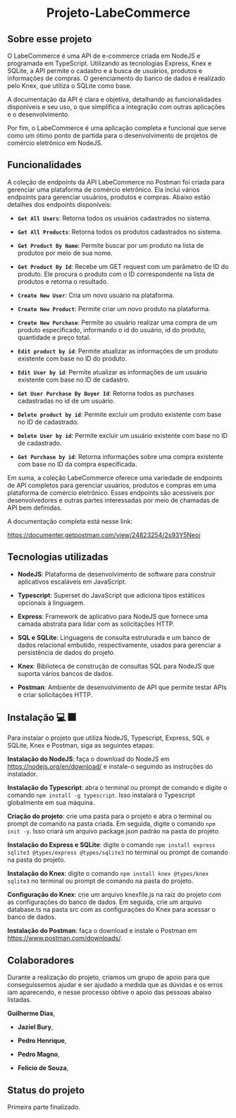 <h1 align='center'>Projeto-LabeCommerce</h1>

##  Sobre esse projeto 


O LabeCommerce é uma API de e-commerce criada em NodeJS e programada em TypeScript. Utilizando as tecnologias Express, Knex e SQLite, a API permite o cadastro e a busca de usuários, produtos e informações de compras. O gerenciamento do banco de dados é realizado pelo Knex, que utiliza o SQLite como base.

A documentação da API  é clara e objetiva, detalhando as funcionalidades disponíveis e seu uso, o que simplifica a integração com outras aplicações e o desenvolvimento.

Por fim, o LabeCommerce é uma aplicação completa e funcional que serve como um ótimo ponto de partida para o desenvolvimento de projetos de comércio eletrônico em NodeJS.

##  Funcionalidades
A coleção de endpoints da API LabeCommerce no Postman foi criada para gerenciar uma plataforma de comércio eletrônico. Ela inclui vários endpoints para gerenciar usuários, produtos e compras. Abaixo estão detalhes dos endpoints disponíveis:

-   **`Get All Users`**: Retorna todos os usuários cadastrados no sistema.

-   **`Get All Products`**: Retorna todos os produtos cadastrados no sistema.
-   **`Get Product By Name`**: Permite buscar por um produto na lista de produtos por meio de sua nome.

-   **`Get Product By Id`**: Recebe um GET request com um parâmetro de ID do produto. Ele procura o produto com o ID correspondente na lista de produtos e retorna o resultado.

-   **`Create New User`**: Cria um novo usuário na plataforma.
    
-   **`Create New Product`**: Permite criar um novo produto na plataforma.
    
-   **`Create New Purchase`**: Permite ao usuário realizar uma compra de um produto especificado, informando o id do usuário, id do produto, quantidade e preço total.

-   **`Edit product by id`**: Permite atualizar as informações de um produto existente com base no ID do produto.

-   **`Edit User by id`**: Permite atualizar as informações de um usuário existente com base no ID de cadastro.
    

-   **`Get User Purchase By Buyer Id`**: Retorna todos as purchases cadastradas no id de um usuário.
    
-   **`Delete product by id`**: Permite excluir um produto existente com base no ID de cadastrado.

-   **`Delete User by id`**: Permite excluir um usuário existente com base no ID de cadastrado.
    
-   **`Get Purchase by id`**: Retorna informações sobre uma compra existente com base no ID da compra especificada.
    

Em suma, a coleção LabeCommerce oferece uma variedade de endpoints de API completos para gerenciar usuários, produtos e compras em uma plataforma de comércio eletrônico. Esses endpoints são acessíveis por desenvolvedores e outras partes interessadas por meio de chamadas de API bem definidas.


A documentação completa está nesse link:

https://documenter.getpostman.com/view/24823254/2s93Y5Neoj

##  Tecnologias utilizadas

- **NodeJS**: Plataforma de desenvolvimento de software para construir aplicativos escaláveis ​​em JavaScript.

- **Typescript**: Superset do JavaScript que adiciona tipos estáticos opcionais à linguagem.

- **Express**: Framework de aplicativo para NodeJS que fornece uma camada abstrata para lidar com as solicitações HTTP.

- **SQL e SQLite**: Linguagens de consulta estruturada e um banco de dados relacional embutido, respectivamente, usados ​​para gerenciar a persistência de dados do projeto.

- **Knex**: Biblioteca de construção de consultas SQL para NodeJS que suporta vários bancos de dados.

- **Postman**: Ambiente de desenvolvimento de API que permite testar APIs e criar solicitações HTTP.

##  Instalação :computer: :fireworks:

Para instalar o projeto que utiliza NodeJS, Typescript, Express, SQL e SQLite, Knex e Postman, siga as seguintes etapas:

<b>Instalação do NodeJS</b>: faça o download do NodeJS em https://nodejs.org/en/download/ e instale-o seguindo as instruções do instalador.

<b>Instalação do Typescript</b>: abra o terminal ou prompt de comando e digite o comando `npm install -g typescript`. Isso instalará o Typescript globalmente em sua máquina.

**Criação do projeto**: crie uma pasta para o projeto e abra o terminal ou prompt de comando na pasta criada. Em seguida, digite o comando `npm init -y`. Isso criará um arquivo package.json padrão na pasta do projeto.

**Instalação do Express e SQLite**: digite o comando `npm install express sqlite3 @types/express @types/sqlite3` no terminal ou prompt de comando na pasta do projeto.

**Instalação do Knex**: digite o comando `npm install knex @types/knex sqlite3` no terminal ou prompt de comando na pasta do projeto.

**Configuração do Knex**: crie um arquivo knexfile.js na raiz do projeto com as configurações do banco de dados. Em seguida, crie um arquivo database.ts na pasta src com as configurações do Knex para acessar o banco de dados.

**Instalação do Postman**: faça o download e instale o Postman em https://www.postman.com/downloads/.

##  Colaboradores

Durante a realização do projeto, criamos um grupo de apoio para que  conseguíssemos ajudar e ser ajudado a medida que as dúvidas e os erros iam aparecendo, e nesse processo obtive o apoio das pessoas abaixo listadas.

**Guilherme Dias**,

- **Jaziel Bury**,

- **Pedro Henrique**,

- **Pedro Magno**,

- **Felício de Souza**, 

##  Status do projeto

Primeira parte finalizado.
